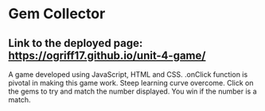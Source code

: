 # Gem Collector
## Link to the deployed page: https://ogriff17.github.io/unit-4-game/
A game developed using JavaScript, HTML and CSS. 
.onClick function is pivotal in making this game work. 
Steep learning curve overcome. 
Click on the gems to try and match the number displayed. You win if the number is a match.
